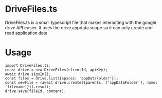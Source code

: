 # DriveFiles.ts

DriveFiles.ts is a small typescript file that makes interacting with the google
drive API easier. It uses the drive.appdata scope so it can only create and read
application data

# Usage

    import DriveFiles.ts;
    const drive = new DriveFiles(clientId, apiKey);
    await drive.signIn();
    const files = drive.list({spaces: 'appDataFolder'});
    const newFile = (await drive.create({parents: ['appDataFolder'], name: 'filename'})).result;
    drive.save(fileId, content);